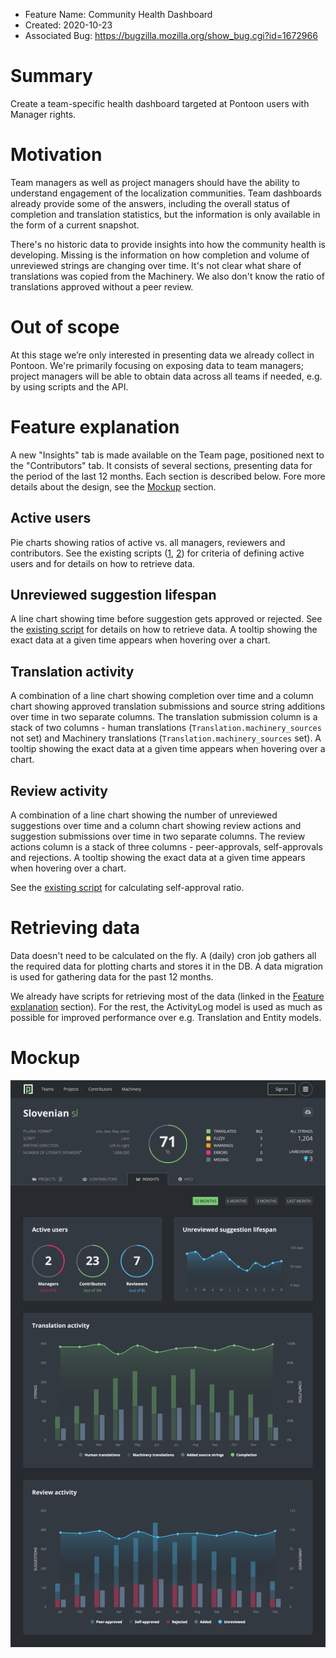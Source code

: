 - Feature Name: Community Health Dashboard
- Created: 2020-10-23
- Associated Bug: https://bugzilla.mozilla.org/show_bug.cgi?id=1672966

# Summary

Create a team-specific health dashboard targeted at Pontoon users with Manager rights.

# Motivation

Team managers as well as project managers should have the ability to understand engagement of the localization communities. Team dashboards already provide some of the answers, including the overall status of completion and translation statistics, but the information is only available in the form of a current snapshot.

There's no historic data to provide insights into how the community health is developing. Missing is the information on how completion and volume of unreviewed strings are changing over time. It's not clear what share of translations was copied from the Machinery. We also don't know the ratio of translations approved without a peer review.

# Out of scope

At this stage we’re only interested in presenting data we already collect in Pontoon. We're primarily focusing on exposing data to team managers; project managers will be able to obtain data across all teams if needed, e.g. by using scripts and the API.

# Feature explanation

A new "Insights" tab is made available on the Team page, positioned next to the "Contributors" tab. It consists of several sections, presenting data for the period of the last 12 months. Each section is described below. Fore more details about the design, see the [Mockup](#mockup) section.

## Active users

Pie charts showing ratios of active vs. all managers, reviewers and contributors. See the existing scripts ([1](https://github.com/flodolo/scripts/blob/954fa85/pontoon/active_contributors.py), [2](https://github.com/flodolo/scripts/blob/954fa85/pontoon/list_reviewers_with_contribution_stats.py)) for criteria of defining active users and for details on how to retrieve data.

## Unreviewed suggestion lifespan

A line chart showing time before suggestion gets approved or rejected. See the [existing script](https://github.com/flodolo/scripts/blob/954fa85/pontoon/unreviewed_suggestions_lifespan.py) for details on how to retrieve data. A tooltip showing the exact data at a given time appears when hovering over a chart.

## Translation activity

A combination of a line chart showing completion over time and a column chart showing approved translation submissions and source string additions over time in two separate columns. The translation submission column is a stack of two columns - human translations (`Translation.machinery_sources` not set) and Machinery translations (`Translation.machinery_sources` set). A tooltip showing the exact data at a given time appears when hovering over a chart.

## Review activity

A combination of a line chart showing the number of unreviewed suggestions over time and a column chart showing review actions and suggestion submissions over time in two separate columns. The review actions column is a stack of three columns - peer-approvals, self-approvals and rejections. A tooltip showing the exact data at a given time appears when hovering over a chart.

See the [existing script](https://github.com/flodolo/scripts/blob/954fa85/pontoon/self_approval_ratio.py) for calculating self-approval ratio.

# Retrieving data

Data doesn't need to be calculated on the fly. A (daily) cron job gathers all the required data for plotting charts and stores it in the DB. A data migration is used for gathering data for the past 12 months.

We already have scripts for retrieving most of the data (linked in the [Feature explanation](#feature-explanation) section). For the rest, the ActivityLog model is used as much as possible for improved performance over e.g. Translation and Entity models.

# Mockup

![](0108/mockup.png)
